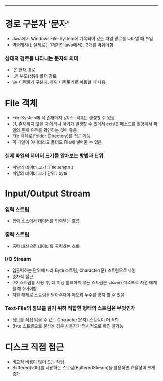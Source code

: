 
---
# 경로 구분자 '문자'
- Java에서 Windows File-System에 기록되어 있는 파일 경로를 나타낼 때 쓰임
- 역슬래시(\), 실제로는 1개지만 java에서는 2개를 써줘야함
### 상대적 경로를 나타내는 문자의 의미
- .은 현재 경로
- ..은 부모(상위) 폴더 경로
- \는 디렉토리 구분자, 하위 디렉토리로 이동할 때 사용
# File 객체
- File-System에 꼭 존재하지 않아도 객체는 생성할 수 있음
- 단, 존재하지 않을 때 에러나 예외가 발생할 수 있어서 exist() 메소드를 활용해서 파일의 존재 유무를 확인하는 것이 좋음
- File 객체로 Folder (Directory)를 접근 가능
- 꼭 파일이 아니더라도 폴더도 File에 넣어둘 수 있음
### 실제 파일의 데이터 크기를 알아보는 방법과 단위
- 파일의 데이터 크기 : File.length()
- 파일의 데이터 크기 단위 : byte
# Input/Output Stream
### 입력 스트림
- 입력 소스에서 데이터를 입력받는 흐름
### 출력 스트림
- 출력 대상으로 데이터를 출력하는 흐름
### I/O Stream
- 입출력하는 단위에 따라 Byte 스트림, Character(문) 스트림으로 나뉨
- 순차적 접근
- I/O 스트림을 사용 후, 더 이상 필요하지 않는 스트림은 close() 메소드로 자원 해제를 해주어야함
- 자원 해제로 스트림을 닫아주어야 메모리 누수를 방지 할 수 있음
### Text-File의 정보를 읽기 위해 적합한 형태의 스트림은 무엇인가
- 정보를 직접 읽을 수 있는 Character(문자) 스트림이 더 적합
- Byte 스트림으로 불러올 경우 사용자가 명시적으로 확인 불가능
# 디스크 직접 접근
- 비교적 비용이 많이 드는 작업
- Buffered(버퍼)를 사용하는 스트림(BufferedStream)을 활용하면 효율성이 크게 증가
